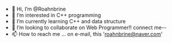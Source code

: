 - 👋 Hi, I’m @Roahnbrine
- 👀 I’m interested in C++ programming
- 🌱 I’m currently learning C++ and data structure
- 💞️ I’m looking to collaborate on Web Programmer!! connect me--
- 📫 How to reach me ... on e-mail, this 'roahnbrine@naver.com'

<!---
Roahnbrine/Roahnbrine is a ✨ special ✨ repository because its `README.md` (this file) appears on your GitHub profile.
You can click the Preview link to take a look at your changes.
--->
